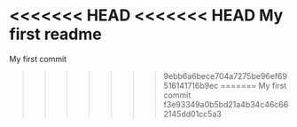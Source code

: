 <<<<<<< HEAD
<<<<<<< HEAD
My first readme
=======
My first commit
>>>>>>> 9ebb6a6bece704a7275be96ef69516141716b9ec
=======
My first commit
>>>>>>> f3e93349a0b5bd21a4b34c46c662145dd01cc5a3
